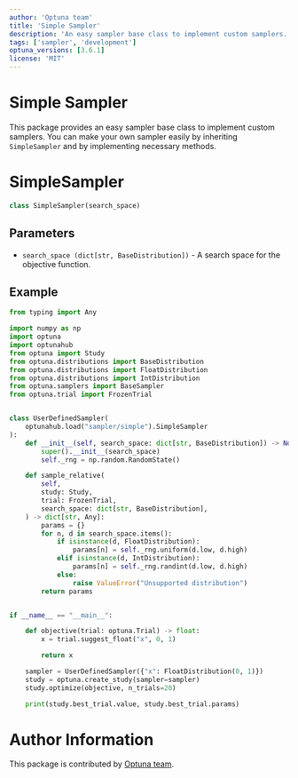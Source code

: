 ```yaml
---
author: 'Optuna team'
title: 'Simple Sampler'
description: 'An easy sampler base class to implement custom samplers.'
tags: ['sampler', 'development']
optuna_versions: [3.6.1]
license: 'MIT'
---
```


Simple Sampler
===

This package provides an easy sampler base class to implement custom samplers.
You can make your own sampler easily by inheriting `SimpleSampler` and by implementing necessary methods.


# SimpleSampler

```python
class SimpleSampler(search_space)
```


## Parameters
- `search_space (dict[str, BaseDistribution])` - A search space for the objective function.


## Example

```python
from typing import Any

import numpy as np
import optuna
import optunahub
from optuna import Study
from optuna.distributions import BaseDistribution
from optuna.distributions import FloatDistribution                               
from optuna.distributions import IntDistribution                       
from optuna.samplers import BaseSampler
from optuna.trial import FrozenTrial


class UserDefinedSampler(
    optunahub.load("sampler/simple").SimpleSampler
):
    def __init__(self, search_space: dict[str, BaseDistribution]) -> None:
        super().__init__(search_space)
        self._rng = np.random.RandomState()

    def sample_relative(
        self,
        study: Study,
        trial: FrozenTrial,
        search_space: dict[str, BaseDistribution],
    ) -> dict[str, Any]:
        params = {}
        for n, d in search_space.items():
            if isinstance(d, FloatDistribution):
                params[n] = self._rng.uniform(d.low, d.high)
            elif isinstance(d, IntDistribution):
                params[n] = self._rng.randint(d.low, d.high)
            else:
                raise ValueError("Unsupported distribution")
        return params


if __name__ == "__main__":

    def objective(trial: optuna.Trial) -> float:
        x = trial.suggest_float("x", 0, 1)

        return x

    sampler = UserDefinedSampler({"x": FloatDistribution(0, 1)})
    study = optuna.create_study(sampler=sampler)
    study.optimize(objective, n_trials=20)

    print(study.best_trial.value, study.best_trial.params)
```

# Author Information

This package is contributed by [Optuna team](https://github.com/orgs/optuna/people).
